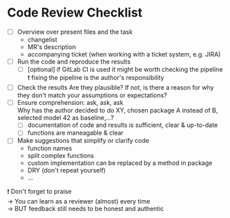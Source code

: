 # Code Review Checklist

* [ ] Overview over present files and the task  
  * changelist
  * MR's description
  * accompanying ticket (when working with a ticket system, e.g. JIRA)
* [ ] Run the code and reproduce the results
    * [ ] [optional] if GitLab CI is used it might be worth checking the pipeline  
    ❗ fixing the pipeline is the author's responsibility
* [ ] Check the results
      Are they plausible? If not, is there a reason for why they don't match your assumptions or expectations?
* [ ] Ensure comprehension: ask, ask, ask  
      Why has the author decided to do XY, chosen package A instead of B, selected model 42 as baseline,...?
  * [ ] documentation of code and results is sufficient, clear & up-to-date
  * [ ] functions are maneagable & clear
* [ ] Make suggestions that simplify or clarify code
  * function names
  * split complex functions
  * custom implementation can be replaced by a method in package
  * DRY (don't repeat yourself)
  * ...


❗ Don't forget to praise  
-> You can learn as a reviewer (almost) every time  
-> BUT feedback still needs to be honest and authentic

